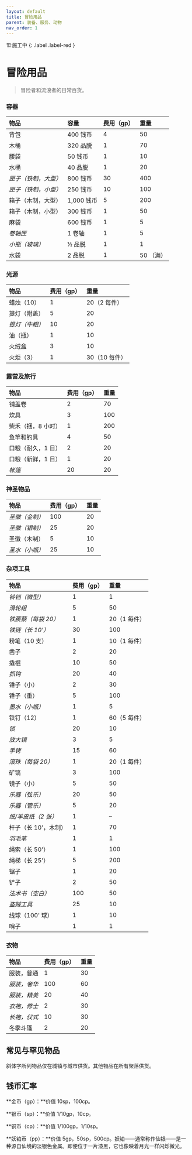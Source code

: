 ```yaml
---
layout: default
title: 冒险用品
parent: 装备、服务、动物
nav_order: 1
---
```


🏗️施工中
{: .label .label-red }

# 冒险用品

> 冒险者和流浪者的日常百货。

### 容器

| 物品 | 容量 | 费用（gp） | 重量 |
| :--------------------- | :---------- | :-------- | :-------- |
| 背包 | 400 钱币 | 4 | 50 |
| 木桶 | 320 品脱 | 1 | 70 |
| 腰袋 | 50 钱币 | 1 | 10 |
| 水桶 | 40 品脱 | 1 | 20 |
| *匣子（铁制，大型）* | 800 钱币 | 30 | 400 |
| *匣子（铁制，小型）* | 250 钱币 | 10 | 100 |
| 箱子（木制，大型） | 1,000 钱币 | 5 | 200 |
| 箱子（木制，小型） | 300 钱币 | 1 | 50 |
| 麻袋 | 600 钱币 | 1 | 5 |
| *卷轴匣* | 1 卷轴 | 1 | 5 |
| *小瓶（玻璃）* | ½ 品脱 | 1 | 1 |
| 水袋 | 2 品脱 | 1 | 50 （满） |

### 光源

| 物品 | 费用（gp） | 重量 |
| :------------------- | :-------- | :----------- |
| 蜡烛（10） | 1 | 20（2 每件） |
| 提灯（附盖） | 5 | 20 |
| *提灯（牛眼）* | 10 | 20 |
| 油（瓶） | 1 | 10 |
| 火绒盒 | 3 | 10 |
| 火炬（3） | 1 | 30（10 每件） |

### 露营及旅行

| 物品 | 费用（gp） | 重量 |
| :------------------------- | :-------- | :----- |
| 铺盖卷 | 2 | 70 |
| 炊具 | 3 | 100 |
| 柴禾（捆，8 小时） | 1 | 200 |
| 鱼竿和钓具 | 4 | 50 |
| 口粮（耐久，1 日）  | 2 | 20 |
| 口粮（新鲜，1 日）  | 1 | 20 |
| *帐篷* | 20 | 20 |

### 神圣物品

| 物品 | 费用（gp） | 重量 |
| :--------------------- | :-------- | :----- |
| *圣徽（金制）* | 100 | 20 |
| *圣徽（银制）* | 25 | 20 |
| 圣徽（木制） | 5 | 10 |
| *圣水（小瓶）* | 25 | 10 |

### 杂项工具

| 物品 | 费用（gp） | 重量 |
| :------------------------------ | :-------- | :---------- |
| *铃铛（微型）* | 1 | 1 |
| *滑轮组* | 5 | 50 |
| *铁蒺藜（每袋 20）* | 1 | 20（1 每件） |
| *铁链（长 10'）* | 30 | 100 |
| 粉笔（10 支） | 1 | 10（1 每件） |
| 凿子 | 2 | 20 |
| 撬棍 | 10 | 50 |
| *抓钩* | 20 | 40 |
| 锤子（小） | 2 | 30 |
| 锤子（重） | 5 | 100 |
| *墨水（小瓶）* | 1 | 5 |
| 铁钉（12） | 1 | 60（5 每件） |
| *锁* | 20 | 10 |
| *放大镜* | 3 | 5 |
| *手铐* | 15 | 60 |
| *滚珠（每袋 20）* | 1 | 20（1 每件） |
| 矿镐 | 3 | 100 |
| 镜子（小） | 5 | 50 |
| *乐器（弦乐）* | 20 | 50 |
| *乐器（管乐）* | 5 | 20 |
| *纸/羊皮纸（2 张）* | 1 | – |
| 杆子（长 10'，木制） | 1 | 70 |
| *羽毛笔* | 1 | 1 |
| 绳索（长 50'） | 1 | 100 |
| 绳梯（长 25'） | 5 | 200 |
| 锯子 | 1 | 20 |
| 铲子 | 2 | 50 |
| *法术书（空白）* | 100 | 50 |
| *盗贼工具* | 25 | 10 |
| 线球（100' 球） | 1 | 10 |
| 哨子 | 1 | 1 |

### 衣物

| 物品 | 费用（gp） | 重量 |
| :--------------------- | :-------- | :----- |
| 服装，普通 | 1 | 30 |
| *服装，奢华* | 100 | 60 |
| *服装，精美* | 20 | 40 |
| *衣袍，修士* | 2 | 30 |
| *长袍，仪式* | 10 | 30 |
| 冬季斗篷 | 2 | 20 |

## 常见与罕见物品

斜体字所列物品仅在城镇与城市供货。其他物品在所有聚落供货。

## 钱币汇率

**金币（gp）：**价值 10sp，100cp。

**银币（sp）：**价值 1/10gp，10cp。

**铜币（cp）：**价值 1/100gp，1/10sp。

**妖铂币（pp）：**价值 5gp，50sp，500cp。妖铂——通常称作仙银——是一种源自仙境的淡银色金属。即便位于一片漆黑，它也像映着月光一样闪烁微光。
